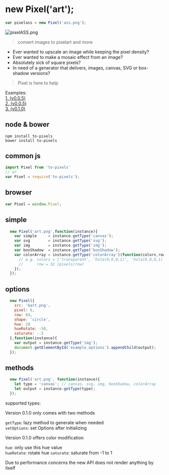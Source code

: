 # new Pixel('art');

```js
var pixelass = new Pixel('ass.png');
```

![pixelASS.png](https://raw.githubusercontent.com/pixelass/to-pixels/master/pixelASS.png)

> convert images to pixelart and more

* Ever wanted to upscale an image while keeping the pixel density?
* Ever wanted to make a mosaic effect from an image?
* Absolutely sick of square pixels?
* In need of a generator that delivers, images, canvas, SVG or box-shadow versions?

> Pixel is here to help

Examples:  
[1. (v0.0.5)](http://codepen.io/pixelass/pen/JXpJZP)  
[2. (v0.0.5)](http://codepen.io/pixelass/full/mPXrdM)  
[3. (v0.1.0)](http://codepen.io/pixelass/full/KzogJj)  

## node & bower

```shell
npm install to-pixels
bower install to-pixels
```

## common js

```js
import Pixel from 'to-pixels'
// or
var Pixel = require('to-pixels');
```

## browser

```js
var Pixel = window.Pixel;
```

## simple
```js
  new Pixel('art.png',function(instance){
    var simple     = instance.getType('canvas');
    var svg        = instance.getType('svg');
    var img        = instance.getType('img');
    var boxShadow  = instance.getType('boxShadow');
    var colorArray = instance.getType('colorArray')(function(colors,row){
      // e.g. colors = ['transparent', 'hsla(0,0,0,1)', 'hsla(0,0,0,1)', 'transparent']
      //      row = 32 (pixels/row)
    });
  });
```

## options
```js
  new Pixel({
    src: 'bart.png',
    pixel: 6,
    row: 64,
    shape: 'circle',
    hue: 20
    hueRotate: -50,
    saturate: -.5
  },function(instance){
    var output = instance.getType('img');
    document.getElementById('example_options').appendChild(output);
  });
```

## methods 
```js
  new Pixel('art.png', function(instance){
    let type = 'canvas'; // canvas, svg, img, boxShadow, colorArray
    let output = instance.getType(type);
  });

```

supported types:



Version 0.1.0 only comes with two methods

`getType`: lazy method to generate when needed  
`setOptions`: set Options after initializing


Version 0.1.0 offers color modification

`hue`: only use this hue value  
`hueRotate`: rotate hue
`saturate`: saturate from -1 to 1


Due to performance concerns the new API does not render anything by itself